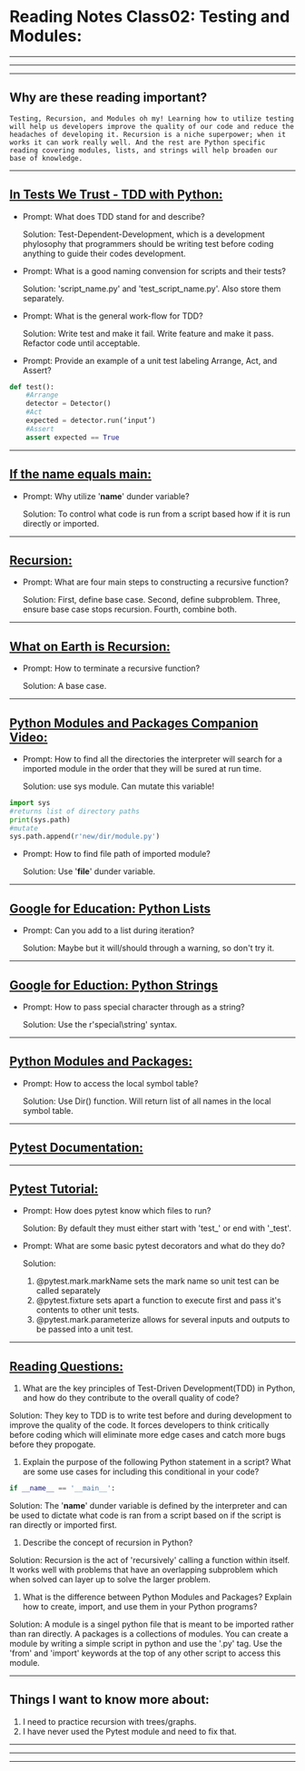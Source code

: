 # **Reading Notes Class02: Testing and Modules:**

---
---
---

## Why are these reading important?

```
Testing, Recursion, and Modules oh my! Learning how to utilize testing will help us developers improve the quality of our code and reduce the headaches of developing it. Recursion is a niche superpower; when it works it can work really well. And the rest are Python specific reading covering modules, lists, and strings will help broaden our base of knowledge.
```

---

## [**In Tests We Trust - TDD with Python:**](https://code.likeagirl.io/in-tests-we-trust-tdd-with-python-af69f47e6932)

* Prompt: What does TDD stand for and describe?
  
  Solution: Test-Dependent-Development, which is a development phylosophy that programmers should be writing test before coding anything to guide their codes development.

* Prompt: What is a good naming convension for scripts and their tests?

  Solution: 'script_name.py' and 'test_script_name.py'. Also store them separately.

* Prompt: What is the general work-flow for TDD?

  Solution: Write test and make it fail. Write feature and make it pass. Refactor code until acceptable.

* Prompt: Provide an example of a unit test labeling Arrange, Act, and Assert?

```python
def test():
    #Arrange
    detector = Detector()
    #Act
    expected = detector.run(‘input’)
    #Assert
    assert expected == True
```

---

## [**If the name equals main:**](https://www.geeksforgeeks.org/what-does-the-if-__name__-__main__-do/)

* Prompt: Why utilize '__name__' dunder variable?
  
  Solution: To control what code is run from a script based how if it is run directly or imported.


---

## [**Recursion:**](https://www.geeksforgeeks.org/recursion/)

* Prompt: What are four main steps to constructing a recursive function?
  
    Solution: First, define base case. Second, define subproblem. Three, ensure base case stops recursion. Fourth, combine both.

---

## [**What on Earth is Recursion:**](https://www.youtube.com/watch?v=Mv9NEXX1VHc)

* Prompt: How to terminate a recursive function?
  
  Solution: A base case. 

---

## [**Python Modules and Packages Companion Video:**](https://realpython.com/courses/python-modules-packages/)

* Prompt: How to find all the directories the interpreter will search for a imported module in the order that they will be sured at run time.

  Solution: use sys module. Can mutate this variable!

```python
import sys
#returns list of directory paths
print(sys.path)
#mutate
sys.path.append(r'new/dir/module.py')
```

* Prompt: How to find file path of imported module?

  Solution: Use '__file__' dunder variable.

---

## [**Google for Education: Python Lists**](https://developers.google.com/edu/python/lists)

* Prompt: Can you add to a list during iteration?

    Solution: Maybe but it will/should through a warning, so don't try it.


---

## [**Google for Eduction: Python Strings**](https://developers.google.com/edu/python/strings)

* Prompt: How to pass special character through as a string?

    Solution: Use the r'special\string' syntax.


---

## [**Python Modules and Packages:**](https://realpython.com/python-modules-packages/)

* Prompt: How to access the local symbol table?

    Solution: Use Dir() function. Will return list of all names in the local symbol table.


---

## [**Pytest Documentation:**](https://docs.pytest.org/en/latest/)

---

## [**Pytest Tutorial:**](https://www.guru99.com/pytest-tutorial.html)

* Prompt: How does pytest know which files to run?
    
    Solution: By default they must either start with 'test_' or end with '_test'.

* Prompt: What are some basic pytest decorators and what do they do?

    Solution: 
    1. @pytest.mark.markName sets the mark name so unit test can be called separately
    1. @pytest.fixture sets apart a function to execute first and pass it's contents to other unit tests.
    1. @pytest.mark.parameterize allows for several inputs and outputs to be passed into a unit test.

---

## [**Reading Questions:**]()

1. What are the key principles of Test-Driven Development(TDD) in Python, and how do they contribute to the overall quality of code?

  Solution: They key to TDD is to write test before and during development to improve the quality of the code. It forces developers to think critically before coding which will eliminate more edge cases and catch more bugs before they propogate.

1. Explain the purpose of the following Python statement in a script? What are some use cases for including this conditional in your code?

```python
if __name__ == '__main__':
```

  Solution: The '__name__' dunder variable is defined by the interpreter and can be used to dictate what code is ran from a script based on if the script is ran directly or imported first.

1. Describe the concept of recursion in Python?

  Solution: Recursion is the act of 'recursively' calling a function within itself. It works well with problems that have an overlapping subproblem which when solved can layer up to solve the larger problem.

1. What is the difference between Python Modules and Packages? Explain how to create, import, and use them in your Python programs?

  Solution: A module is a singel python file that is meant to be imported rather than ran directly. A packages is a collections of modules. You can create a module by writing a simple script in python and use the '.py' tag. Use the 'from' and 'import' keywords at the top of any other script to access this module.

---

## **Things I want to know more about:**

1. I need to practice recursion with trees/graphs.
2. I have never used the Pytest module and need to fix that.

---
---
---